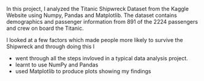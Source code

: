 In this project, I analyzed the Titanic Shipwreck Dataset from the Kaggle Website using Numpy, Pandas and Matplotlib.
The dataset contains demographics and passenger information from 891 of the 2224 passengers and crew on board the Titanic. 

I looked at a few factors which made people more likely to survive the Shipwreck and through doing this I
- went through all the steps invloved in a typical data analysis project.
- learnt to use NumPy and Pandas
- used Matplotlib to produce plots showing my findings


